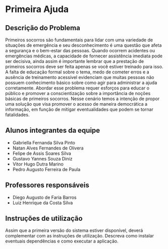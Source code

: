 # Primeira Ajuda

## Descrição do Problema

Primeiros socorros são fundamentais para lidar com uma variedade de situações de emergência e seu desconhecimento é uma questão que afeta a segurança e o bem-estar das pessoas. Quando ocorrem acidentes ou emergências médicas, a capacidade de fornecer assistência imediata pode ser decisiva, ainda assim é importante lembrar que a prestação de primeiros socorros deve ser feita apenas se você estiver treinado para isso. A falta de educação formal sobre o tema, medo de cometer erros e a ausência de treinamento acessível evidenciam que muitas pessoas não possuem conhecimento básico sobre como agir para administrar a ajuda corretamente. Abordar esse problema requer esforços para educar o público e promover a conscientização sobre a importância de noções básicas de primeiros socorros. Nesse cenário temos a intenção de propor uma solução que visa promover o acesso de maneira democrática a informação, em função de mitigar eventualidades que podem se tornar fatalidades.

## Alunos integrantes da equipe

* Gabriella Fernanda Silva Pinto
* Natan Alves Fernandes de Olivera
* Felipe de Assis Soares Silva
* Gustavo Yannes Souza Diniz
* Vitor Hugo Dutra Marino
* Pedro Augusto Ferreira de Paula

## Professores responsáveis

* Diego Augusto de Faria Barros
* Luiz Henrique da Costa Silva

## Instruções de utilização

Assim que a primeira versão do sistema estiver disponível, deverá complementar com as instruções de utilização. Descreva como instalar eventuais dependências e como executar a aplicação.
